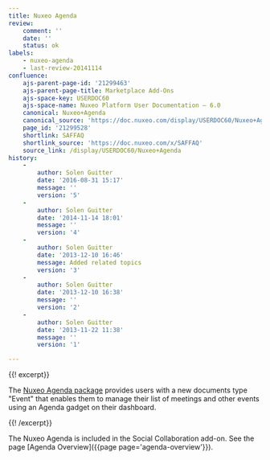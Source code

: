 ```yaml
---
title: Nuxeo Agenda
review:
    comment: ''
    date: ''
    status: ok
labels:
    - nuxeo-agenda
    - last-review-20141114
confluence:
    ajs-parent-page-id: '21299463'
    ajs-parent-page-title: Marketplace Add-Ons
    ajs-space-key: USERDOC60
    ajs-space-name: Nuxeo Platform User Documentation — 6.0
    canonical: Nuxeo+Agenda
    canonical_source: 'https://doc.nuxeo.com/display/USERDOC60/Nuxeo+Agenda'
    page_id: '21299528'
    shortlink: SAFFAQ
    shortlink_source: 'https://doc.nuxeo.com/x/SAFFAQ'
    source_link: /display/USERDOC60/Nuxeo+Agenda
history:
    - 
        author: Solen Guitter
        date: '2016-08-31 15:17'
        message: ''
        version: '5'
    - 
        author: Solen Guitter
        date: '2014-11-14 18:01'
        message: ''
        version: '4'
    - 
        author: Solen Guitter
        date: '2013-12-10 16:46'
        message: Added related topics
        version: '3'
    - 
        author: Solen Guitter
        date: '2013-12-10 16:38'
        message: ''
        version: '2'
    - 
        author: Solen Guitter
        date: '2013-11-22 11:38'
        message: ''
        version: '1'

---
```

{{! excerpt}}

The [Nuxeo Agenda package](https://connect.nuxeo.com/nuxeo/site/marketplace/package/nuxeo-agenda) provides users with a new documents type "Event" that enables them to manage their list of meetings and other events using an Agenda gadget on their dashboard.

{{! /excerpt}}

The Nuxeo Agenda is included in the Social Collaboration add-on. See the page&nbsp;[Agenda Overview]({{page page='agenda-overview'}}).

&nbsp;
